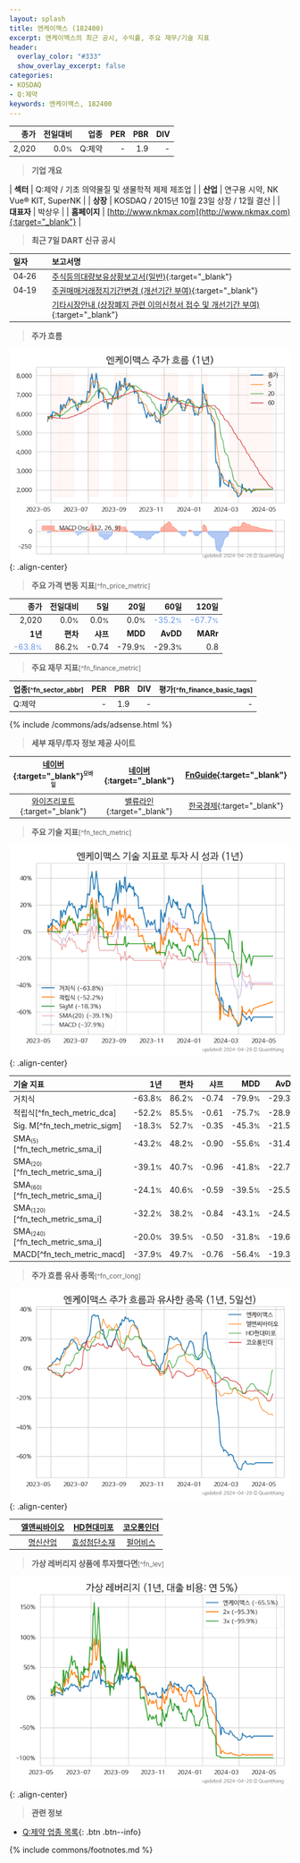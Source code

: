 ```yaml
---
layout: splash
title: 엔케이맥스 (182400)
excerpt: 엔케이맥스의 최근 공시, 수익률, 주요 재무/기술 지표
header:
  overlay_color: "#333"
  show_overlay_excerpt: false
categories:
- KOSDAQ
- Q:제약
keywords: 엔케이맥스, 182400
---
```


| **종가** | **전일대비** | **업종** | **PER** | **PBR** | **DIV** |
| -------: | -----------: | -------: | ------: | ------: | ------: |
| 2,020 | 0.0<small>%</small> | Q:제약 | - | 1.9 | - |

<!-- more -->


> **기업 개요**<a id="company"></a>

| <span style="white-space:nowrap;">**섹터**</span> | Q:제약 / 기초 의약물질 및 생물학적 제제 제조업 |
| <span style="white-space:nowrap;">**산업**</span> | 연구용 시약, NK Vue® KIT, SuperNK |
| <span style="white-space:nowrap;">**상장**</span> | KOSDAQ / 2015년 10월 23일 상장 / 12월 결산 |
| <span style="white-space:nowrap;">**대표자**</span> | 박상우 |
| <span style="white-space:nowrap;">**홈페이지**</span> | [http://www.nkmax.com](http://www.nkmax.com){:target="_blank"} |


> **최근 7일 DART 신규 공시**<a id="dart"></a>

| **일자** |      | **보고서명** |
| :------- | :--- | :----------- |
| 04&#x2011;26 | | [주식등의대량보유상황보고서(일반)](https://dart.fss.or.kr/dsaf001/main.do?rcpNo=20240426000267){:target="_blank"} |
| 04&#x2011;19 | | [주권매매거래정지기간변경              (개선기간 부여)](https://dart.fss.or.kr/dsaf001/main.do?rcpNo=20240419900805){:target="_blank"} |
|  | | [기타시장안내              (상장폐지 관련 이의신청서 접수 및 개선기간 부여)](https://dart.fss.or.kr/dsaf001/main.do?rcpNo=20240419900789){:target="_blank"} |


> **주가 흐름**<a id="price"></a>

![182400](/stock/images/182400.png){: .align-center}


> **주요 가격 변동 지표**<small>[^fn_price_metric]</small>

| **종가** | **전일대비** | **5일** | **20일** | **60일** | **120일** |
| -------: | -----------: | ------: | -------: | -------: | --------: |
| 2,020 | 0.0<small>%</small> | 0.0<small>%</small> | 0.0<small>%</small> | <span style="color: cornflowerblue">-35.2<small>%</small></span> | <span style="color: cornflowerblue">-67.7<small>%</small></span> |
| **1년** | **편차** | **샤프** | **MDD** | **AvDD** | **MARr** |
| <span style="color: cornflowerblue">-63.8<small>%</small></span> | 86.2<small>%</small> | -0.74 | -79.9<small>%</small> | -29.3<small>%</small> | 0.8 |


> **주요 재무 지표**<small>[^fn_finance_metric]</small>

| **업종**<small>[^fn_sector_abbr]</small> | **PER** | **PBR** | **DIV** | **평가**<small>[^fn_finance_basic_tags]</small> |
| :--------------------------------------- | ------: | ------: | ------: | ----------------------------------------------: |
| Q:제약 | - | 1.9 | - | - |



{% include /commons/ads/adsense.html %}

> **세부 재무/투자 정보 제공 사이트**

| [네이버](https://m.stock.naver.com/domestic/stock/182400/finance/summary){:target="_blank"}<sup><small>모바일</small></sup> | [네이버](https://finance.naver.com/item/coinfo.naver?code=182400){:target="_blank"} | [FnGuide](https://comp.fnguide.com/SVO2/ASP/SVD_Invest.asp?gicode=A182400&MenuYn=Y){:target="_blank"} |
| :---: | :---: | :---: |
| [와이즈리포트](https://comp.wisereport.co.kr/company/c1040001.aspx?cmp_cd=182400){:target="_blank"} | [밸류라인](https://www.valueline.co.kr/finance/summary/182400){:target="_blank"} | [한국경제](https://markets.hankyung.com/stock/182400/financial-summary){:target="_blank"} |


> **주요 기술 지표**<small>[^fn_tech_metric]</small>


![182400](/stock/images/182400_tech.png){: .align-center}

| **기술 지표** | **1년** | **편차** | **샤프** | **MDD** | **AvDD** |
| :------------ | ------: | -----------: | -------: | ------: | -------: |
| 거치식 | -63.8<small>%</small> | 86.2<small>%</small> | -0.74 | -79.9<small>%</small> | -29.3<small>%</small> |
| 적립식[^fn_tech_metric_dca] | -52.2<small>%</small> | 85.5<small>%</small> | -0.61 | -75.7<small>%</small> | -28.9<small>%</small> |
| Sig. M[^fn_tech_metric_sigm] | -18.3<small>%</small> | 52.7<small>%</small> | -0.35 | -45.3<small>%</small> | -21.5<small>%</small> |
| SMA<small><sub>(5)</sub></small>[^fn_tech_metric_sma_i] | -43.2<small>%</small> | 48.2<small>%</small> | -0.90 | -55.6<small>%</small> | -31.4<small>%</small> |
| SMA<small><sub>(20)</sub></small>[^fn_tech_metric_sma_i] | -39.1<small>%</small> | 40.7<small>%</small> | -0.96 | -41.8<small>%</small> | -22.7<small>%</small> |
| SMA<small><sub>(60)</sub></small>[^fn_tech_metric_sma_i] | -24.1<small>%</small> | 40.6<small>%</small> | -0.59 | -39.5<small>%</small> | -25.5<small>%</small> |
| SMA<small><sub>(120)</sub></small>[^fn_tech_metric_sma_i] | -32.2<small>%</small> | 38.2<small>%</small> | -0.84 | -43.1<small>%</small> | -24.5<small>%</small> |
| SMA<small><sub>(240)</sub></small>[^fn_tech_metric_sma_i] | -20.0<small>%</small> | 39.5<small>%</small> | -0.50 | -31.8<small>%</small> | -19.6<small>%</small> |
| MACD[^fn_tech_metric_macd] | -37.9<small>%</small> | 49.7<small>%</small> | -0.76 | -56.4<small>%</small> | -19.3<small>%</small> |


> **주가 흐름 유사 종목**<a id="corr"></a><small>[^fn_corr_long]</small>

![182400](/stock/images/182400_corr.png){: .align-center}

|       | [엘앤씨바이오](/290650/) | [HD현대미포](/010620/) | [코오롱인더](/120110/) |
| :---: | :------------------------------------: | :------------------------------------: | :------------------------------------: |
|       | [명신산업](/009900/) | [효성첨단소재](/298050/) | [펄어비스](/263750/) |


> **가상 레버리지 상품에 투자했다면**<a id="2x"></a><small>[^fn_lev]</small>

![182400](/stock/images/182400_2x.png){: .align-center}


> **관련 정보**

- [Q:제약 업종 목록](/stats/sector/kosdaq_업종_제약_종목/){: .btn .btn--info}

{% include commons/footnotes.md %}